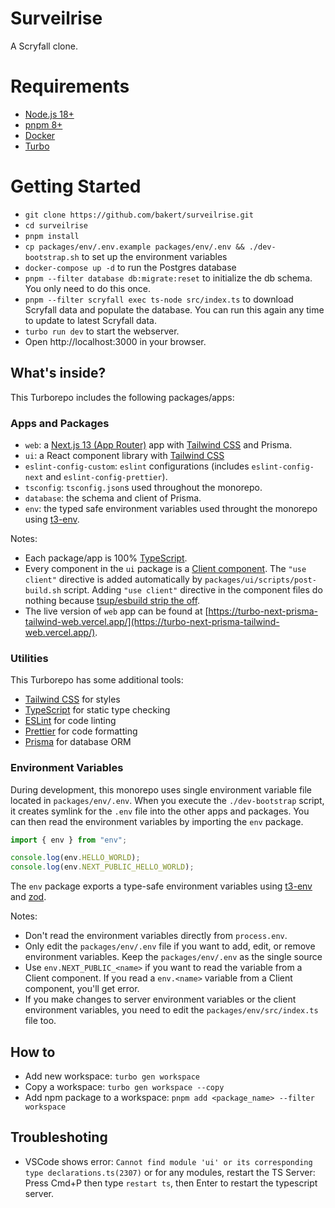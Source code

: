 # Surveilrise

A Scryfall clone.

# Requirements

- [Node.js 18+](https://nodejs.org/en)
- [pnpm 8+](https://pnpm.io/)
- [Docker](https://www.docker.com/)
- [Turbo](https://turbo.build/repo/docs/installing)

# Getting Started

- `git clone https://github.com/bakert/surveilrise.git`
- `cd surveilrise`
- `pnpm install`
- `cp packages/env/.env.example packages/env/.env && ./dev-bootstrap.sh` to set up the environment variables
- `docker-compose up -d` to run the Postgres database
- `pnpm --filter database db:migrate:reset` to initialize the db schema. You only need to do this once.
- `pnpm --filter scryfall exec ts-node src/index.ts` to download Scryfall data and populate the database. You can run this again any time to update to latest Scryfall data.
- `turbo run dev` to start the webserver.
- Open http://localhost:3000 in your browser.

## What's inside?

This Turborepo includes the following packages/apps:

### Apps and Packages

- `web`: a [Next.js 13 (App Router)](https://nextjs.org/) app with [Tailwind CSS](https://tailwindcss.com/) and Prisma.
- `ui`: a React component library with [Tailwind CSS](https://tailwindcss.com/)
- `eslint-config-custom`: `eslint` configurations (includes `eslint-config-next` and `eslint-config-prettier`).
- `tsconfig`: `tsconfig.json`s used throughout the monorepo.
- `database`: the schema and client of Prisma.
- `env`: the typed safe environment variables used throught the monorepo using [t3-env](https://github.com/t3-oss/t3-env).

Notes:

- Each package/app is 100% [TypeScript](https://www.typescriptlang.org/).
- Every component in the `ui` package is a [Client component](https://nextjs.org/docs/getting-started/react-essentials#client-components). The `"use client"` directive is added automatically by `packages/ui/scripts/post-build.sh` script. Adding `"use client"` directive in the component files do nothing because [tsup/esbuild strip the off](https://github.com/egoist/tsup/issues/835#issuecomment-1481150839).
- The live version of `web` app can be found at [https://turbo-next-prisma-tailwind-web.vercel.app/](https://turbo-next-prisma-tailwind-web.vercel.app/).

### Utilities

This Turborepo has some additional tools:

- [Tailwind CSS](https://tailwindcss.com/) for styles
- [TypeScript](https://www.typescriptlang.org/) for static type checking
- [ESLint](https://eslint.org/) for code linting
- [Prettier](https://prettier.io) for code formatting
- [Prisma](https://www.prisma.io/) for database ORM

### Environment Variables

During development, this monorepo uses single environment variable file located in `packages/env/.env`. When you execute the `./dev-bootstrap` script, it creates symlink for the `.env` file into the other apps and packages. You can then read the environment variables by importing the `env` package.

```typescript
import { env } from "env";

console.log(env.HELLO_WORLD);
console.log(env.NEXT_PUBLIC_HELLO_WORLD);
```

The `env` package exports a type-safe environment variables using [t3-env](https://github.com/t3-oss/t3-env) and [zod](https://zod.dev/).

Notes:

- Don't read the environment variables directly from `process.env`.
- Only edit the `packages/env/.env` file if you want to add, edit, or remove environment variables. Keep the `packages/env/.env` as the single source
- Use `env.NEXT_PUBLIC_<name>` if you want to read the variable from a Client component. If you read a `env.<name>` variable from a Client component, you'll get error.
- If you make changes to server environment variables or the client environment variables, you need to edit the `packages/env/src/index.ts` file too.

## How to

- Add new workspace: `turbo gen workspace`
- Copy a workspace: `turbo gen workspace --copy`
- Add npm package to a workspace: `pnpm add <package_name> --filter workspace`

## Troubleshoting

- VSCode shows error: `Cannot find module 'ui' or its corresponding type declarations.ts(2307)` or for any modules, restart the TS Server: Press Cmd+P then type `restart ts`, then Enter to restart the typescript server.
